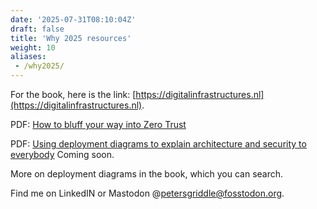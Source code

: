 ```yaml
---
date: '2025-07-31T08:10:04Z'
draft: false
title: 'Why 2025 resources'
weight: 10
aliases:
 - /why2025/
---
```


For the book, here is the link: [https://digitalinfrastructures.nl](https://digitalinfrastructures.nl).

PDF: [How to bluff your way into Zero Trust](/How-to-bluff-ZT-WHY2025.pdf)

PDF: [Using deployment diagrams to explain architecture and security to everybody]() Coming soon.

More on deployment diagrams in the book, which you can search.

Find me on LinkedIN or Mastodon @petersgriddle@fosstodon.org.
